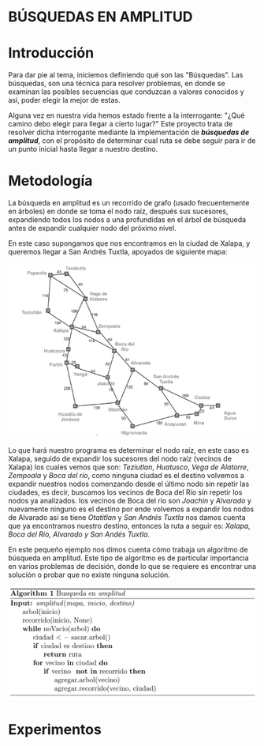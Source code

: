 # BÚSQUEDAS EN AMPLITUD

# Introducción
Para dar pie al tema, iniciemos definiendo qué son las "Búsquedas". 
Las búsquedas, son una técnica para resolver problemas, en donde se examinan las posibles secuencias que conduzcan a valores conocidos y así, poder elegir la mejor de estas.

Alguna vez en nuestra vida hemos estado frente a la interrogante: "¿Qué camino debo elegir para llegar a cierto lugar?"
Este proyecto trata de resolver dicha interrogante mediante la implementación de **_búsquedas de amplitud_**, con el propósito de determinar cual ruta se debe seguir para ir de un punto inicial hasta llegar a nuestro destino. 



# Metodología
La búsqueda en amplitud es un recorrido de grafo (usado frecuentemente en árboles) en donde se toma el nodo raíz, después sus sucesores, expandiendo todos los nodos a una profundidas en el árbol de búsqueda antes de expandir cualquier nodo del próximo nivel. 

En este caso supongamos que nos encontramos en la ciudad de Xalapa, y queremos llegar a San Andrés Tuxtla, apoyados de siguiente mapa: 

![Imagen del mapa](Mapa.png)

Lo que hará nuestro programa es determinar el nodo raíz, en este caso es Xalapa, seguido de expandir los sucesores del nodo raíz (vecinos de Xalapa) los cuales vemos que son: _Teziutlan_, _Huatusco_, _Vega de Alatorre_, _Zempoala_ y _Boca del rio_, como ninguna ciudad es el destino volvemos a expandir nuestros nodos comenzando desde el último nodo sin repetir las ciudades, es decir, buscamos los vecinos de Boca del Río sin repetir los nodos ya analizados. los vecinos de Boca del rio son _Joachin_ y  _Alvarado_ y nuevamente ninguno es el destino por ende volvemos a expandir los nodos de Alvarado asi se tiene _Otatitlan_ y _San Andrés Tuxtla_ nos damos cuenta que ya encontramos nuestro destino, entonces la ruta a seguir es: _Xalapa, Boca del Rio, Alvarado y San Andés Tuxtla_. 

En este pequeño ejemplo nos dimos cuenta cómo trabaja un algoritmo de búsqueda en amplitud. Este tipo de algoritmo es de particular importancia en varios problemas de decisión, donde lo que se requiere es encontrar una solución o probar que no existe ninguna solución.

![Imagen del algoritmo](algoritmo.png)

# Experimentos





